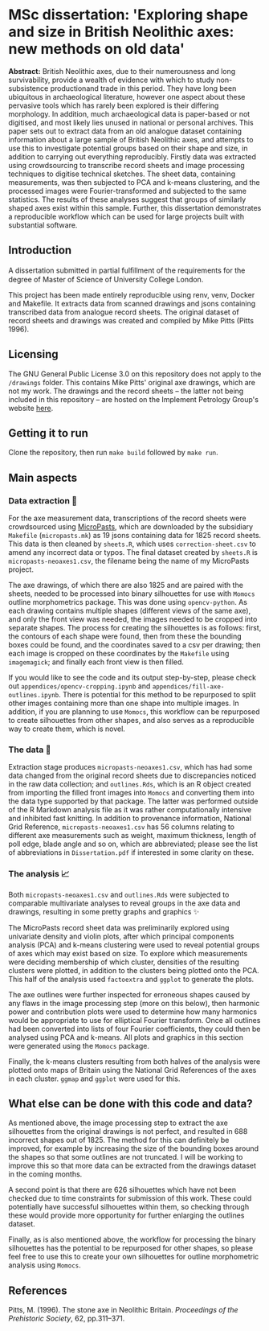 # MSc dissertation: 'Exploring shape and size in British Neolithic axes: new methods on old data'

**Abstract:** British Neolithic axes, due to their numerousness and long survivability, provide a wealth of evidence with which to study non-subsistence productionand trade in this period. They have long been ubiquitous in archaeological literature, however one aspect about these pervasive tools which has rarely been explored is their differing morphology. In addition, much archaeological data is paper-based or not digitised, and most likely lies unused in national or personal archives. This paper sets out to extract data from an old analogue dataset containing information about a large sample of British Neolithic axes, and attempts to use this to investigate potential groups based on their shape and size, in addition to carrying out everything reproducibly.  Firstly data was extracted using crowdsourcing to transcribe record sheets and image processing techniques to digitise technical sketches. The sheet data, containing measurements, was then subjected to PCA and k-means clustering, and the processed images were Fourier-transformed and subjected to the same statistics.  The results of these analyses suggest that groups of similarly shaped axes exist within this sample. Further, this dissertation demonstrates a reproducible workflow which can be used for large projects built with substantial software.

## Introduction

A dissertation submitted in partial fulﬁllment of the requirements for the degree of Master of Science of University College London.

This project has been made entirely reproducible using renv, venv, Docker and Makefile. It extracts data from scanned drawings and jsons containing transcribed data from analogue record sheets. The original dataset of record sheets and drawings was created and compiled by Mike Pitts (Pitts 1996).

## Licensing

The GNU General Public License 3.0 on this repository does not apply to the `/drawings` folder. This contains Mike Pitts' original axe drawings, which are not my work. The drawings and the record sheets – the latter not being included in this repository – are hosted on the Implement Petrology Group's website [here](https://implementpetrology.org/resources/mike-pitts-archive/).

## Getting it to run

Clone the repository, then run `make build` followed by `make run`.

## Main aspects

### Data extraction :page_with_curl:

For the axe measurement data, transcriptions of the record sheets were crowdsourced using [MicroPasts](crowdsourced.micropasts.org), which are downloaded by the subsidiary `Makefile` (`micropasts.mk`) as 19 jsons containing data for 1825 record sheets. This data is then cleaned by `sheets.R`, which uses `correction-sheet.csv` to amend any incorrect data or typos. The final dataset created by `sheets.R` is `micropasts-neoaxes1.csv`, the filename being the name of my MicroPasts project. 

The axe drawings, of which there are also 1825 and are paired with the sheets, needed to be processed into binary silhouettes for use with `Momocs` outline morphometrics package. This was done using `opencv-python`. As each drawing contains multiple shapes (different views of the same axe), and only the front view was needed, the images needed to be cropped into separate shapes. The process for creating the silhouettes is as follows: first, the contours of each shape were found, then from these the bounding boxes could be found, and the coordinates saved to a csv per drawing; then each image is cropped on these coordinates by the `Makefile` using `imagemagick`; and finally each front view is then filled. 

If you would like to see the code and its output step-by-step, please check out `appendices/opencv-cropping.ipynb` and `appendices/fill-axe-outlines.ipynb`. There is potential for this method to be repurposed to split other images containing more than one shape into multiple images. In addition, if you are planning to use `Momocs`, this workflow can be repurposed to create silhouettes from other shapes, and also serves as a reproducible way to create them, which is novel.

### The data :floppy_disk:

Extraction stage produces `micropasts-neoaxes1.csv`, which has had some data changed from the original record sheets due to discrepancies noticed in the raw data collection; and `outlines.Rds`, which is an R object created from importing the filled front images into `Momocs` and converting them into the data type supported by that package. The latter was performed outside of the R Markdown analysis file as it was rather computationally intensive and inhibited fast knitting. In addition to provenance information, National Grid Reference,  `micropasts-neoaxes1.csv` has 56 columns relating to different axe measurements such as weight, maximum thickness, length of poll edge, blade angle and so on, which are abbreviated; please see the list of abbreviations in `Dissertation.pdf` if interested in some clarity on these.

### The analysis 📈

Both `micropasts-neoaxes1.csv` and `outlines.Rds` were subjected to comparable multivariate analyses to reveal groups in the axe data and drawings, resulting in some pretty graphs and graphics :sparkles:

The MicroPasts record sheet data was preliminarily explored using univariate density and violin plots, after which principal components analysis (PCA) and k-means clustering were used to reveal potential groups of axes which may exist based on size. To explore which measurements were deciding membership of which cluster, densities of the resulting clusters were plotted, in addition to the clusters being plotted onto the PCA. This half of the analysis used `factoextra` and `ggplot` to generate the plots.

The axe outlines were further inspected for erroneous shapes caused by any flaws in the image processing step (more on this below), then harmonic power and contribution plots were used to determine how many harmonics would be appropriate to use for elliptical Fourier transform. Once all outlines had been converted into lists of four Fourier coefficients, they could then be analysed using PCA and k-means. All plots and graphics in this section were generated using the `Momocs` package.

Finally, the k-means clusters resulting from both halves of the analysis were plotted onto maps of Britain using the National Grid References of the axes in each cluster. `ggmap` and `ggplot` were used for this.

## What else can be done with this code and data?

As mentioned above, the image processing step to extract the axe silhouettes from the original drawings is not perfect, and resulted in 688 incorrect shapes out of 1825. The method for this can definitely be improved, for example by increasing the size of the bounding boxes around the shapes so that some outlines are not truncated. I will be working to improve this so that more data can be extracted from the drawings dataset in the coming months.

A second point is that there are 626 silhouettes which have not been checked due to time constraints for submission of this work. These could potentially have successful silhouettes within them, so checking through these would provide more opportunity for further enlarging the outlines dataset.

Finally, as is also mentioned above, the workflow for processing the binary silhouettes has the potential to be repurposed for other shapes, so please feel free to use this to create your own silhouettes for outline morphometric analysis using `Momocs`. 

## References

Pitts, M. (1996). The stone axe in Neolithic Britain. *Proceedings of the Prehistoric Society*, 62, pp.311–371.

